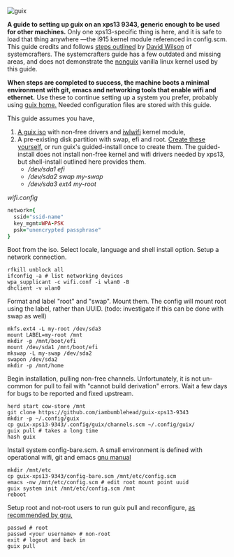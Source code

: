 ![guix](https://upload.wikimedia.org/wikipedia/commons/8/81/Guix_logo.svg)

**A guide to setting up guix on an xps13 9343, generic enough to be used for other machines.** Only one xps13-specific thing is here, and it is safe to load that thing anywhere —the i915 kernel module referenced in config.scm. This guide credits and follows [steps outlined][1] by [David Wilson][2] of systemcrafters. The systemcrafters guide has a few outdated and missing areas, and does not demonstrate the [nonguix][9] vanilla linux kernel used by this guide.

**When steps are completed to success, the machine boots a minimal environment with git, emacs and networking tools that enable wifi and ethernet.** Use these to continue setting up a system you prefer, probably using [guix home.][6] Needed configuration files are stored with this guide.

This guide assumes you have,
 1. [A guix iso][0] with non-free drivers and [iwlwifi][7] kernel module,
 2. A pre-existing disk partition with swap, efi and root. [Create these yourself,][8] or run guix's guided-install once to create them. The guided-install does not install non-free kernel and wifi drivers needed by xps13, but shell-install outlined here provides them.
    * _/dev/sda1 efi_
    * _/dev/sda2 swap my-swap_
    * _/dev/sda3 ext4 my-root_

_wifi.config_
```ruby
network={
  ssid="ssid-name"
  key_mgmt=WPA-PSK
  psk="unencrypted passphrase"
}
```

Boot from the iso. Select locale, language and shell install option. Setup a network connection.
```console
rfkill unblock all
ifconfig -a # list networking devices
wpa_supplicant -c wifi.conf -i wlan0 -B
dhclient -v wlan0
```

Format and label "root" and "swap". Mount them. The config will mount root using the label, rather than UUID. (todo: investigate if this can be done with swap as well)
```console
mkfs.ext4 -L my-root /dev/sda3
mount LABEL=my-root /mnt
mkdir -p /mnt/boot/efi
mount /dev/sda1 /mnt/boot/efi
mkswap -L my-swap /dev/sda2
swapon /dev/sda2
mkdir -p /mnt/home
```

Begin installation, pulling non-free channels. Unfortunately, it is not un-common for pull to fail with "cannot build derivation" errors. Wait a few days for bugs to be reported and fixed upstream.
```console
herd start cow-store /mnt
git clone https://github.com/iambumblehead/guix-xps13-9343
mkdir -p ~/.config/guix
cp guix-xps13-9343/.config/guix/channels.scm ~/.config/guix/
guix pull # takes a long time
hash guix
```

Install system config-bare.scm. A small environment is defined with operational wifi, git and emacs  [gnu manual][4]
```console
mkdir /mnt/etc
cp guix-xps13-9343/config-bare.scm /mnt/etc/config.scm
emacs -nw /mnt/etc/config.scm # edit root mount point uuid
guix system init /mnt/etc/config.scm /mnt
reboot
```

Setup root and not-root users to run guix pull and reconfigure, [as recommended by gnu,][5]
```cosnole
passwd # root
passwd <your username> # non-root
exit # logout and back in
guix pull
```

[0]: https://github.com/SystemCrafters/guix-installer/releases/latest
[1]: https://wiki.systemcrafters.cc/guix/nonguix-installation-guide
[2]: https://github.com/daviwil/
[4]: https://guix.gnu.org/manual/en/html_node/Proceeding-with-the-Installation.html
[5]: https://guix.gnu.org/en/manual/en/html_node/After-System-Installation.html#After-System-Installation
[6]: https://guix.gnu.org/manual/devel/en/html_node/Home-Configuration.html
[7]: https://wiki.gentoo.org/wiki/Iwlwifi
[8]: https://guix.gnu.org/manual/en/html_node/Keyboard-Layout-and-Networking-and-Partitioning.html#Disk-Partitioning
[9]: https://gitlab.com/nonguix/nonguix
